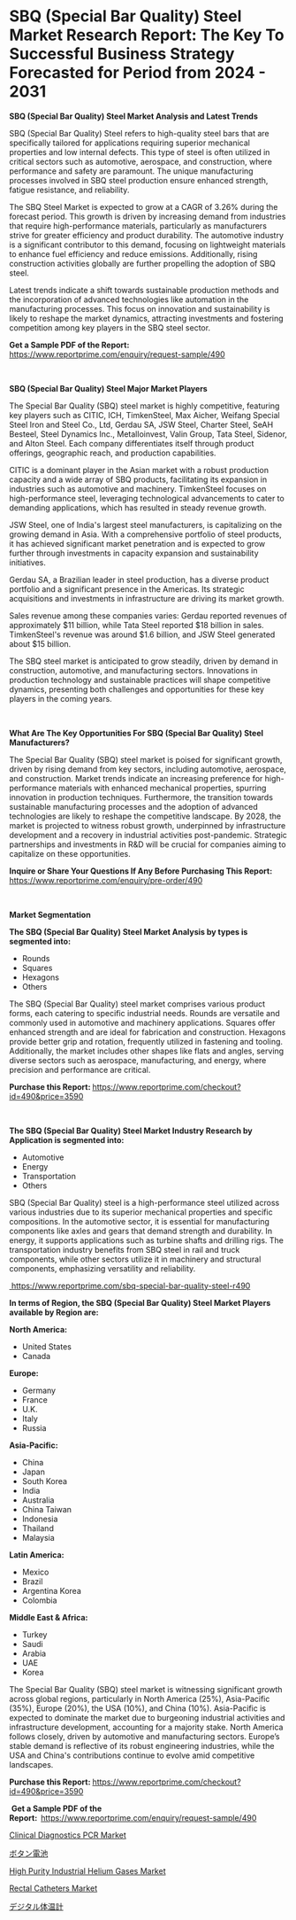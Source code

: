 <p><h1>SBQ (Special Bar Quality) Steel Market Research Report: The Key To Successful Business Strategy Forecasted for Period from 2024 - 2031</h1></p><p><strong>SBQ (Special Bar Quality) Steel Market Analysis and Latest Trends</strong></p>
<p><p>SBQ (Special Bar Quality) Steel refers to high-quality steel bars that are specifically tailored for applications requiring superior mechanical properties and low internal defects. This type of steel is often utilized in critical sectors such as automotive, aerospace, and construction, where performance and safety are paramount. The unique manufacturing processes involved in SBQ steel production ensure enhanced strength, fatigue resistance, and reliability.</p><p>The SBQ Steel Market is expected to grow at a CAGR of 3.26% during the forecast period. This growth is driven by increasing demand from industries that require high-performance materials, particularly as manufacturers strive for greater efficiency and product durability. The automotive industry is a significant contributor to this demand, focusing on lightweight materials to enhance fuel efficiency and reduce emissions. Additionally, rising construction activities globally are further propelling the adoption of SBQ steel.</p><p>Latest trends indicate a shift towards sustainable production methods and the incorporation of advanced technologies like automation in the manufacturing processes. This focus on innovation and sustainability is likely to reshape the market dynamics, attracting investments and fostering competition among key players in the SBQ steel sector.</p></p>
<p><strong>Get a Sample PDF of the Report:&nbsp;</strong> <a href="https://www.reportprime.com/enquiry/request-sample/490">https://www.reportprime.com/enquiry/request-sample/490</a></p>
<p>&nbsp;</p>
<p><strong>SBQ (Special Bar Quality) Steel Major Market Players</strong></p>
<p><p>The Special Bar Quality (SBQ) steel market is highly competitive, featuring key players such as CITIC, ICH, TimkenSteel, Max Aicher, Weifang Special Steel Iron and Steel Co., Ltd, Gerdau SA, JSW Steel, Charter Steel, SeAH Besteel, Steel Dynamics Inc., Metalloinvest, Valin Group, Tata Steel, Sidenor, and Alton Steel. Each company differentiates itself through product offerings, geographic reach, and production capabilities.</p><p>CITIC is a dominant player in the Asian market with a robust production capacity and a wide array of SBQ products, facilitating its expansion in industries such as automotive and machinery. TimkenSteel focuses on high-performance steel, leveraging technological advancements to cater to demanding applications, which has resulted in steady revenue growth.</p><p>JSW Steel, one of India's largest steel manufacturers, is capitalizing on the growing demand in Asia. With a comprehensive portfolio of steel products, it has achieved significant market penetration and is expected to grow further through investments in capacity expansion and sustainability initiatives.</p><p>Gerdau SA, a Brazilian leader in steel production, has a diverse product portfolio and a significant presence in the Americas. Its strategic acquisitions and investments in infrastructure are driving its market growth.</p><p>Sales revenue among these companies varies: Gerdau reported revenues of approximately $11 billion, while Tata Steel reported $18 billion in sales. TimkenSteel's revenue was around $1.6 billion, and JSW Steel generated about $15 billion.</p><p>The SBQ steel market is anticipated to grow steadily, driven by demand in construction, automotive, and manufacturing sectors. Innovations in production technology and sustainable practices will shape competitive dynamics, presenting both challenges and opportunities for these key players in the coming years.</p></p>
<p>&nbsp;</p>
<p><strong>What Are The Key Opportunities For SBQ (Special Bar Quality) Steel Manufacturers?</strong></p>
<p><p>The Special Bar Quality (SBQ) steel market is poised for significant growth, driven by rising demand from key sectors, including automotive, aerospace, and construction. Market trends indicate an increasing preference for high-performance materials with enhanced mechanical properties, spurring innovation in production techniques. Furthermore, the transition towards sustainable manufacturing processes and the adoption of advanced technologies are likely to reshape the competitive landscape. By 2028, the market is projected to witness robust growth, underpinned by infrastructure development and a recovery in industrial activities post-pandemic. Strategic partnerships and investments in R&D will be crucial for companies aiming to capitalize on these opportunities.</p></p>
<p><strong>Inquire or Share Your Questions If Any Before Purchasing This Report:</strong> <a href="https://www.reportprime.com/enquiry/pre-order/490">https://www.reportprime.com/enquiry/pre-order/490</a></p>
<p>&nbsp;</p>
<p><strong>Market Segmentation</strong></p>
<p><strong>The SBQ (Special Bar Quality) Steel Market Analysis by types is segmented into:</strong></p>
<p><ul><li>Rounds</li><li>Squares</li><li>Hexagons</li><li>Others</li></ul></p>
<p><p>The SBQ (Special Bar Quality) steel market comprises various product forms, each catering to specific industrial needs. Rounds are versatile and commonly used in automotive and machinery applications. Squares offer enhanced strength and are ideal for fabrication and construction. Hexagons provide better grip and rotation, frequently utilized in fastening and tooling. Additionally, the market includes other shapes like flats and angles, serving diverse sectors such as aerospace, manufacturing, and energy, where precision and performance are critical.</p></p>
<p><strong>Purchase this Report:&nbsp;</strong><a href="https://www.reportprime.com/checkout?id=490&price=3590">https://www.reportprime.com/checkout?id=490&price=3590</a></p>
<p>&nbsp;</p>
<p><strong>The SBQ (Special Bar Quality) Steel Market Industry Research by Application is segmented into:</strong></p>
<p><ul><li>Automotive</li><li>Energy</li><li>Transportation</li><li>Others</li></ul></p>
<p><p>SBQ (Special Bar Quality) steel is a high-performance steel utilized across various industries due to its superior mechanical properties and specific compositions. In the automotive sector, it is essential for manufacturing components like axles and gears that demand strength and durability. In energy, it supports applications such as turbine shafts and drilling rigs. The transportation industry benefits from SBQ steel in rail and truck components, while other sectors utilize it in machinery and structural components, emphasizing versatility and reliability.</p></p>
<p><a href="https://www.reportprime.com/sbq-special-bar-quality-steel-r490">&nbsp;https://www.reportprime.com/sbq-special-bar-quality-steel-r490</a></p>
<p><strong>In terms of Region, the SBQ (Special Bar Quality) Steel Market Players available by Region are:</strong></p>
<p>
    <p> <strong> North America: </strong>
        <ul>
            <li>United States</li>
            <li>Canada</li>
        </ul>
        </p> 
    <p> <strong> Europe: </strong>
        <ul>
            <li>Germany</li>
            <li>France</li>
            <li>U.K.</li>
            <li>Italy</li>
            <li>Russia</li>
        </ul>
        </p> 
    <p> <strong> Asia-Pacific: </strong>
        <ul>
            <li>China</li>
            <li>Japan</li>
            <li>South Korea</li>
            <li>India</li>
            <li>Australia</li>
            <li>China Taiwan</li>
            <li>Indonesia</li>
            <li>Thailand</li>
            <li>Malaysia</li>
        </ul>
        </p> 
    <p> <strong> Latin America: </strong>
        <ul>
            <li>Mexico</li>
            <li>Brazil</li>
            <li>Argentina Korea</li>
            <li>Colombia</li>
        </ul>
        </p> 
    <p> <strong> Middle East & Africa: </strong>
        <ul>
            <li>Turkey</li>
            <li>Saudi</li>
            <li>Arabia</li>
            <li>UAE</li>
            <li>Korea</li>
        </ul>
    </p>
    </p>
<p><p>The Special Bar Quality (SBQ) steel market is witnessing significant growth across global regions, particularly in North America (25%), Asia-Pacific (35%), Europe (20%), the USA (10%), and China (10%). Asia-Pacific is expected to dominate the market due to burgeoning industrial activities and infrastructure development, accounting for a majority stake. North America follows closely, driven by automotive and manufacturing sectors. Europe’s stable demand is reflective of its robust engineering industries, while the USA and China's contributions continue to evolve amid competitive landscapes.</p></p>
<p><strong>Purchase this Report: </strong><a href="https://www.reportprime.com/checkout?id=490&price=3590">https://www.reportprime.com/checkout?id=490&price=3590</a></p>
<p>&nbsp;<strong>Get a Sample PDF of the Report:&nbsp;&nbsp;</strong><a href="https://www.reportprime.com/enquiry/request-sample/490">https://www.reportprime.com/enquiry/request-sample/490</a></p>
<p><strong></strong></p>
<p><p><a href="https://issuu.com/reportprime-2/docs/clinical-diagnostics-pcr-market-siz_92d3d82a722208">Clinical Diagnostics PCR Market</a></p><p><a href="https://medium.com/@opalkilback2023/2024%E5%B9%B4%E3%81%8B%E3%82%892031%E5%B9%B4%E3%81%BE%E3%81%A7%E3%81%AE%E3%83%9C%E3%82%BF%E3%83%B3%E9%9B%BB%E6%B1%A0%E5%B8%82%E5%A0%B4%E3%82%B7%E3%82%A7%E3%82%A2%E3%81%8A%E3%82%88%E3%81%B3%E7%AB%B6%E4%BA%89%E7%92%B0%E5%A2%83%E3%81%AB%E9%96%A2%E3%81%99%E3%82%8B%E6%B4%9E%E5%AF%9F-eddc92cc6364">ボタン電池</a></p><p><a href="https://github.com/ashepherd82/Market-Research-Report-List-6/blob/main/high-purity-industrial-helium-gases-market.md">High Purity Industrial Helium Gases Market</a></p><p><a href="https://medium.com/@leneciacharles/rectal-catheters-market-size-market-segmentation-market-trends-and-growth-analysis-forecast-till-3f43e692ef44">Rectal Catheters Market</a></p><p><a href="https://medium.com/@opalkilback2023/%E3%83%87%E3%82%B8%E3%82%BF%E3%83%AB%E4%BD%93%E6%B8%A9%E8%A8%88%E3%81%AE%E5%B8%82%E5%A0%B4%E8%AA%BF%E6%9F%BB%E3%81%A8%E7%94%A3%E6%A5%AD%E3%81%AE%E9%80%B2%E5%8C%96-2031%E5%B9%B4%E3%81%BE%E3%81%A7%E3%81%AE%E4%BA%88%E6%B8%AC-b6651d2f2080">デジタル体温計</a></p></p>